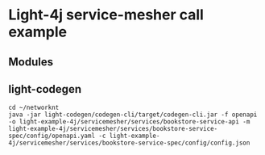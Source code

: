 # Light-4j service-mesher call example

## Modules

## light-codegen

```
cd ~/networknt
java -jar light-codegen/codegen-cli/target/codegen-cli.jar -f openapi -o light-example-4j/servicemesher/services/bookstore-service-api -m light-example-4j/servicemesher/services/bookstore-service-spec/config/openapi.yaml -c light-example-4j/servicemesher/services/bookstore-service-spec/config/config.json
```
